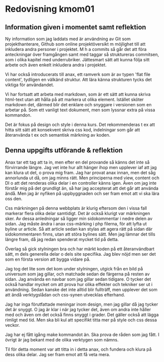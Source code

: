 ---
---
Redovisning kmom01
=========================

Information given i momentet samt reflektion
------------------------

Ny information som jag laddats med är användning av Git som projekthanterare, Github som online projektöversikt m möjlighet till
att inkludera andra personer i projektet. M h a commits så går det att föra anteckningar över framgången samt med taggar så struktureras
commitsen, som i olika kapitel med underrubriker. Jättesmart sätt att kunna följa sitt arbete och även enkelt inkludera andra i projektet.

Vi har också introducerats till anax, ett ramverk som är av typen 'flat file content', tydligen en välkänd struktur. Att lära känna strukturen tycks det viktiga för användandet.

Vi har fortsatt att arbeta med markdown, som är ett sätt att kunna skriva html-text utan att hålla på att markera ut olika element.
Istället sköter markdown det, därmed blir det enklare och snyggare i versionen som en arbetar på. Som ett vanligt text dokument, men som lyssnar extra på vissa kommandon.

Det är fokus på design och style i denna kurs. Det rekommenderas t ex att hitta
sitt sätt att konsekvent skriva css kod, indelningar som går att återanvända t ex och semantisk märkning av koden.


Denna uppgifts utförande & reflektion
----------------------------
Anax tar ett tag att ta in, men efter en del provande så känns det inte så förvirrande längre. Jag vet inte hur allt hänger ihop men upplever iaf att jag kan klura ut det, o prova mig fram. Jag har provat anax innan, men det såg annorlunda ut då, om jag minns rätt. Men principerna med view, content och DI o att det renderas olika delar i en controller känns igen. Även om jag inte förstår mig på det grundligt än, så har jag accepterat att det går att använda ändå. Men jag är nyfiken på uppbyggnaden och ser fram emot att vi ska lära oss den.

Css märkningen på denna webbplats är klurig eftersom den i vissa fall markerar flera olika delar samtidigt. Det är också klurigt var märkningen sker. Av dessa anledningar så ligger min sidokommentar i nedre delen av sidan. Jag måste ändra i anax css-märking i php filerna, för att lyfta ut byline ur article. Så att article sedan kan stylas att agera rätt på sidan där sidokommentaren finns, utan att störa bylines sätt. Men jag lämnar det tills längre fram, då jag redan spenderat mycket tid på detta.

Överlag så gick stylningen bra och har märkt koden på ett återanvändbart sätt, m dels generella delar o dels site specifika. Jag blev nöjd men ser det som en första version att bygga vidare på.

Jag tog det lite som det kom under stylningen, utgick från en bild på universum som jag gillar, och matchade sedan de färgerna på resten av sidan. Jag använda en navbar som jag gillar sedan tidigare. O tycker det också handlar mycket om att prova hur olika effekter och tekniker ser ut i användning. Sedan kanske det inte alltid blir fullträff, men upplever det som att ändå verktygslådan och css-synen utvecklas efterhand.

Jag har inga förutfattade meningar inom design, men jag gillar då jag tycker det är snyggt. O jag är klar i när jag tycker det, även om andra inte håller med
och även om det också finns snyggt i grader. Det gäller också att lägga rimligt med tid. Men ska bli kul att specifikt titta mer på style och css dessa veckor.

Jag har ej fått igång make kommandot än. Ska prova de råden som jag fått. I övrigt är jag bekant med de olika verktygen som nämns.

Til för detta moment var att titta in i detta anax, och fundera och klura på dess olika delar. Jag ser fram emot att få veta mera.

